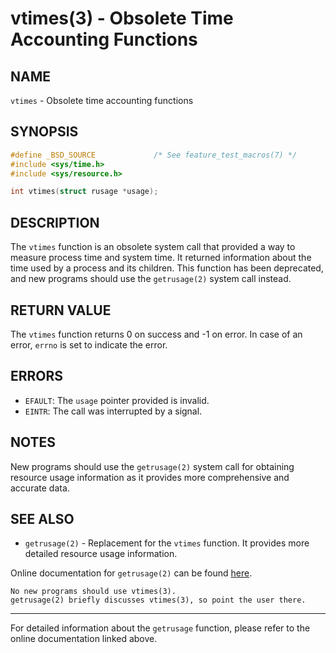 # vtimes(3) - Obsolete Time Accounting Functions

## NAME

`vtimes` - Obsolete time accounting functions

## SYNOPSIS

```c
#define _BSD_SOURCE             /* See feature_test_macros(7) */
#include <sys/time.h>
#include <sys/resource.h>

int vtimes(struct rusage *usage);
```

## DESCRIPTION

The `vtimes` function is an obsolete system call that provided a way to measure process time and system time. It returned information about the time used by a process and its children. This function has been deprecated, and new programs should use the `getrusage(2)` system call instead.

## RETURN VALUE

The `vtimes` function returns 0 on success and -1 on error. In case of an error, `errno` is set to indicate the error.

## ERRORS

- `EFAULT`: The `usage` pointer provided is invalid.
- `EINTR`: The call was interrupted by a signal.

## NOTES

New programs should use the `getrusage(2)` system call for obtaining resource usage information as it provides more comprehensive and accurate data.

## SEE ALSO

- `getrusage(2)` - Replacement for the `vtimes` function. It provides more detailed resource usage information.

Online documentation for `getrusage(2)` can be found [here](https://man7.org/linux/man-pages/man2/getrusage.2.html).

```
No new programs should use vtimes(3).
getrusage(2) briefly discusses vtimes(3), so point the user there.
```

---

For detailed information about the `getrusage` function, please refer to the online documentation linked above.
